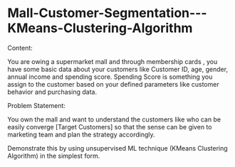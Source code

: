 # Mall-Customer-Segmentation---KMeans-Clustering-Algorithm
Content:

You are owing a supermarket mall and through membership cards , you have some basic data about your customers like Customer ID, age, gender, annual income and spending score. Spending Score is something you assign to the customer based on your defined parameters like customer behavior and purchasing data.


Problem Statement:

You own the mall and want to understand the customers like who can be easily converge [Target Customers] so that the sense can be given to marketing team and plan the strategy accordingly.

Demonstrate this by using unsupervised ML technique (KMeans Clustering Algorithm) in the simplest form.
